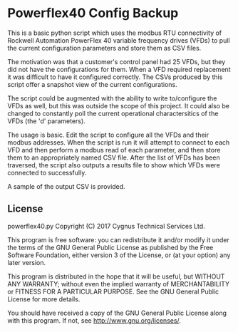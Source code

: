 # Powerflex40 Config Backup

This is a basic python script which uses the modbus RTU connectivity of Rockwell Automation PowerFlex 40 variable frequency drives (VFDs) to pull the current configuration parameters and store them as CSV files.

The motivation was that a customer's control panel had 25 VFDs, but they did not have the configurations for them.  When a VFD required replacement it was difficult to have it configured correctly.  The CSVs produced by this script offer a snapshot view of the current configurations.

The script could be augmented with the ability to write to/configure the VFDs as well, but this was outside the scope of this project.  It could also be changed to constantly poll the current operational charactersitics of the VFDs (the 'd' parameters).

The usage is basic.  Edit the script to configure all the VFDs and their modbus addresses.  When the script is run it will attempt to connect to each VFD and then perform a modbus read of each parameter, and then store them to an appropriately named CSV file.  After the list of VFDs has been traversed, the script also outputs a results file to show which VFDs were connected to successfully.

A sample of the output CSV is provided.

## License
powerflex40.py
Copyright (C) 2017  Cygnus Technical Services Ltd.

This program is free software: you can redistribute it and/or modify
it under the terms of the GNU General Public License as published by
the Free Software Foundation, either version 3 of the License, or
(at your option) any later version.

This program is distributed in the hope that it will be useful,
but WITHOUT ANY WARRANTY; without even the implied warranty of
MERCHANTABILITY or FITNESS FOR A PARTICULAR PURPOSE.  See the
GNU General Public License for more details.

You should have received a copy of the GNU General Public License
along with this program. If not, see <http://www.gnu.org/licenses/>.
